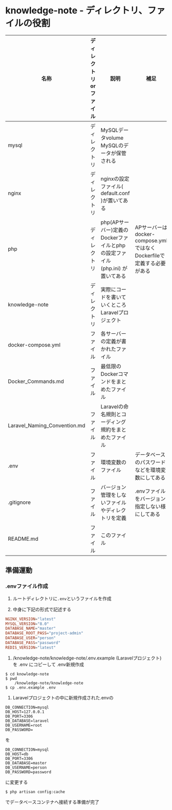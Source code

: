 # knowledge-note - ディレクトリ、ファイルの役割

| 名称 | ディレクトリorファイル | 説明 | 補足 |
| ---- | ---- | ---- | ---- |
| mysql | ディレクトリ | MySQLデータvolume MySQLのデータが保管される | |
| nginx | ディレクトリ | nginxの設定ファイル( default.conf )が置いてある | |
| php | ディレクトリ | php(APサーバー)定義のDockerファイルとphpの設定ファイル(php.ini) が置いてある | APサーバーはdocker-compose.ymlではなくDockerfileで定義する必要がある |
| knowledge-note | ディレクトリ | 実際にコードを書いていくところ Laravelプロジェクト | 
| docker-compose.yml | ファイル | 各サーバーの定義が書かれたファイル | |
| Docker_Commands.md | ファイル | 最低限のDockerコマンドをまとめたファイル | |
| Laravel_Naming_Convention.md | ファイル | Laravelの命名規則とコーディング規約をまとめたファイル | |
| .env | ファイル | 環境変数のファイル | データベースのパスワードなどを環境変数にしてある | |
| .gitignore | ファイル | バージョン管理をしないファイルやディレクトリを定義 | .envファイルをバージョン指定しない様にしてある |
| README.md | ファイル | このファイル | |

## 準備運動

### .envファイル作成
1. ルートディレクトリに`.env`というファイルを作成

1. 中身に下記の形式で記述する
```conf
NGINX_VERSION="latest"
MYSQL_VERSION="8.0"
DATABASE_NAME="master"
DATABASE_ROOT_PASS="project-admin"
DATABASE_USER="person"
DATABASE_PASS="password"
REDIS_VERSION="latest"
```

1. /knowledge-note/knowledge-note/.env.example (Laravelプロジェクト) を .env にコピーして .env新規作成
```shell
$ cd knowledge-note
$ pwd
    /knowledge-note/knowledge-note
$ cp .env.example .env
```

1. Laravelプロジェクトの中に新規作成された.envの
```
DB_CONNECTION=mysql
DB_HOST=127.0.0.1
DB_PORT=3306
DB_DATABASE=laravel
DB_USERNAME=root
DB_PASSWORD=
```
を
```
DB_CONNECTION=mysql
DB_HOST=db
DB_PORT=3306
DB_DATABASE=master
DB_USERNAME=person
DB_PASSWORD=password
```
に変更する

```shell
$ php artisan config:cache
```

でデータベースコンテナへ接続する準備が完了
